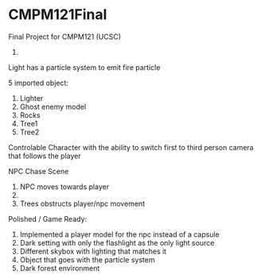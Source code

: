 # CMPM121Final
Final Project for CMPM121 (UCSC)

1.
Light has a particle system to emit fire particle

5 imported object:
1. Lighter
2. Ghost enemy model
3. Rocks
4. Tree1
5. Tree2

Controlable Character with the ability to switch first to third person camera that follows the player

NPC Chase Scene
1. NPC moves towards player
2. 
3. Trees obstructs player/npc movement


Polished / Game Ready:
1. Implemented a player model for the npc instead of a capsule
2. Dark setting with only the flashlight as the only light source
3. Different skybox with lighting that matches it
4. Object that goes with the particle system
5. Dark forest environment
